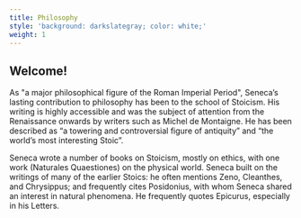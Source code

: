 ```yaml
---
title: Philosophy
style: 'background: darkslategray; color: white;'
weight: 1
---
```


## Welcome!

As "a major philosophical figure of the Roman Imperial Period", Seneca’s lasting contribution to philosophy has been to the school of Stoicism.  His writing is highly accessible and was the subject of attention from the Renaissance onwards by writers such as Michel de Montaigne. He has been described as “a towering and controversial figure of antiquity” and “the world’s most interesting Stoic”.

Seneca wrote a number of books on Stoicism, mostly on ethics, with one work (Naturales Quaestiones) on the physical world. Seneca built on the writings of many of the earlier Stoics: he often mentions Zeno, Cleanthes, and Chrysippus; and frequently cites Posidonius, with whom Seneca shared an interest in natural phenomena. He frequently quotes Epicurus, especially in his Letters.
